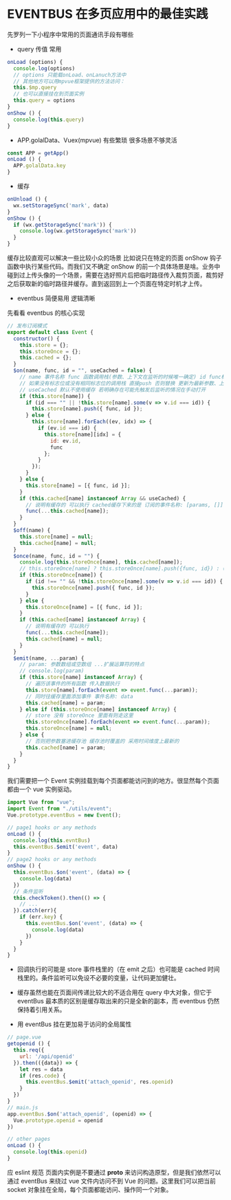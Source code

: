# EVENTBUS 在多页应用中的最佳实践

先罗列一下小程序中常用的页面通讯手段有哪些

- query 传值 常用

```js
onLoad (options) {
  console.log(options)
  // options 只能载onLoad、onLanuch方法中
  // 其他地方可以用mpvue框架提供的方法访问：
  this.$mp.query
  // 也可以直接挂在到页面实例
  this.query = options
}
onShow () {
  console.log(this.query)
}
```

- APP.golalData、Vuex(mpvue) 有些繁琐 很多场景不够灵活

```js
const APP = getApp()
onLoad () {
  APP.golalData.key
}
```

- 缓存

```js
onUnload () {
  wx.setStorageSync('mark', data)
}
onShow () {
  if (wx.getStorageSync('mark')) {
    console.log(wx.getStorageSync('mark'))
  }
}
```

缓存比较直观可以解决一些比较小众的场景 比如说只在特定的页面 onShow 钩子函数中执行某些代码。而我们又不确定 onShow 的前一个具体场景是啥。业务中碰到过上传头像的一个场景，需要在选好照片后把临时路径传入裁剪页面，裁剪好之后获取新的临时路径并缓存。直到返回到上一个页面在特定时机才上传。

- eventbus 简便易用 逻辑清晰

先看看 eventbus 的核心实现

```js
// 发布订阅模式
export default class Event {
  constructor() {
    this.store = {};
    this.storeOnce = {};
    this.cached = {};
  }
  $on(name, func, id = "", useCached = false) {
    // name 事件名称 func 函数调用栈(参数、上下文在监听的时候唯一确定) id func标志位
    // 如果没有标志位或没有相同标志位的调用栈 直接push 否则替换 更新为最新参数、上下文的调用栈
    // useCached 默认不使用缓存 若明确存在可能先触发后监听的情况在手动打开
    if (this.store[name]) {
      if (id === "" || !this.store[name].some(v => v.id === id)) {
        this.store[name].push({ func, id });
      } else {
        this.store[name].forEach((ev, idx) => {
          if (ev.id === id) {
            this.store[name][idx] = {
              id: ev.id,
              func
            };
          }
        });
      }
    } else {
      this.store[name] = [{ func, id }];
    }
    if (this.cached[name] instanceof Array && useCached) {
      // 说明有缓存的 可以执行 cached缓存下来的是 订阅的事件名称: [params, []]  params是一个数组或空数组
      func(...this.cached[name]);
    }
  }
  $off(name) {
    this.store[name] = null;
    this.cached[name] = null;
  }
  $once(name, func, id = "") {
    console.log(this.storeOnce[name], this.cached[name]);
    // this.storeOnce[name] ? this.storeOnce[name].push({func, id}) : (this.storeOnce[name] = [func])
    if (this.storeOnce[name]) {
      if (id !== "" && !this.storeOnce[name].some(v => v.id === id)) {
        this.storeOnce[name].push({ func, id });
      }
    } else {
      this.storeOnce[name] = [{ func, id }];
    }
    if (this.cached[name] instanceof Array) {
      // 说明有缓存的 可以执行
      func(...this.cached[name]);
      this.cached[name] = null;
    }
  }
  $emit(name, ...param) {
    // param: 参数数组或空数组 ...扩展运算符的特点
    // console.log(param)
    if (this.store[name] instanceof Array) {
      // 遍历该事件的所有函数 传入数据执行
      this.store[name].forEach(event => event.func(...param));
      // 同时往缓存里面添加事件 事件名称: data
      this.cached[name] = param;
    } else if (this.storeOnce[name] instanceof Array) {
      // store 没有 storeOnce 里面有则走这里
      this.storeOnce[name].forEach(event => event.func(...param));
      this.storeOnce[name] = null;
    } else {
      // 否则把参数塞进缓存池 缓存池时覆盖的 采用时间维度上最新的
      this.cached[name] = param;
    }
  }
}
```

我们需要把一个 Event 实例挂载到每个页面都能访问到的地方。很显然每个页面都由一个 vue 实例驱动。

```js
import Vue from "vue";
import Event from "./utils/event";
Vue.prototype.eventBus = new Event();
```

```js
// page1 hooks or any methods
onLoad () {
  console.log(this.evntBus)
  this.eventBus.$emit('event', data)
}
// page2 hooks or any methods
onShow () {
  this.eventBus.$on('event', (data) => {
    console.log(data)
  })
  // 条件监听
  this.checkToken().then(() => {
    // ...
  }).catch(err){
    if (err.key) {
      this.eventBus.$on('event', (data) => {
        console.log(data)
      })
    }
  }
}
```

- 回调执行的可能是 store 事件栈里的（在 emit 之后）也可能是 cached 时间栈里的。条件监听可以免设不必要的变量，让代码更加健壮。

- 缓存虽然也能在页面间传递比较大的不适合用在 query 中大对象，但它于 eventBus 最本质的区别是缓存取出来的只是全新的副本，而 eventbus 仍然保持着引用关系。

- 用 eventBus 挂在更加易于访问的全局属性

```js
// page.vue
getopenid () {
  this.req({
    url: '/api/openid'
  }).then(({data}) => {
    let res = data
    if (res.code) {
      this.eventBus.$emit('attach_openid', res.openid)
    }
  })
}
// main.js
app.eventBus.$on('attach_openid', (openid) => {
  Vue.prototype.openid = openid
})

// other pages
onLoad () {
  console.log(this.openid)
}
```

应 eslint 规范 页面内实例是不要通过 **proto** 来访问构造原型，但是我们依然可以通过 eventBus 来绕过 vue 文件内访问不到 Vue 的问题。这里我们可以把当前 socket 对象挂在全局，每个页面都能访问、操作同一个对象。
